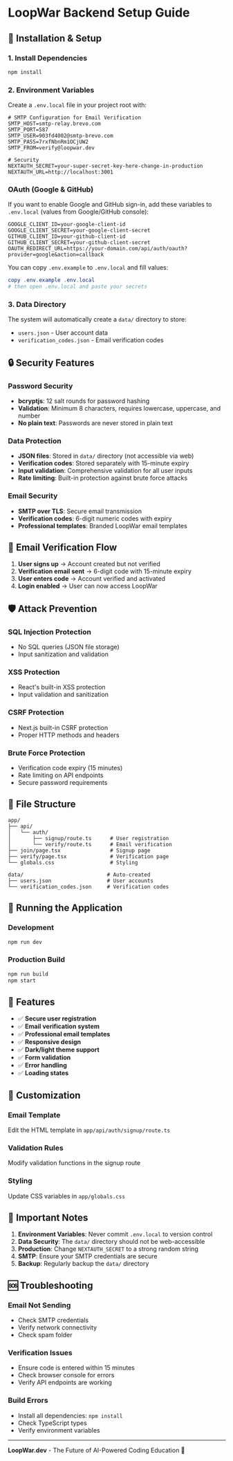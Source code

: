 # LoopWar Backend Setup Guide

## 🚀 **Installation & Setup**

### 1. **Install Dependencies**
```bash
npm install
```

### 2. **Environment Variables**
Create a `.env.local` file in your project root with:

```env
# SMTP Configuration for Email Verification
SMTP_HOST=smtp-relay.brevo.com
SMTP_PORT=587
SMTP_USER=903fd4002@smtp-brevo.com
SMTP_PASS=7rxfNbnRm1OCjUW2
SMTP_FROM=verify@loopwar.dev

# Security
NEXTAUTH_SECRET=your-super-secret-key-here-change-in-production
NEXTAUTH_URL=http://localhost:3001
```

### OAuth (Google & GitHub)
If you want to enable Google and GitHub sign-in, add these variables to `.env.local` (values from Google/GitHub console):

```env
GOOGLE_CLIENT_ID=your-google-client-id
GOOGLE_CLIENT_SECRET=your-google-client-secret
GITHUB_CLIENT_ID=your-github-client-id
GITHUB_CLIENT_SECRET=your-github-client-secret
OAUTH_REDIRECT_URL=https://your-domain.com/api/auth/oauth?provider=google&action=callback
```

You can copy `.env.example` to `.env.local` and fill values:

```powershell
copy .env.example .env.local
# then open .env.local and paste your secrets
```

### 3. **Data Directory**
The system will automatically create a `data/` directory to store:
- `users.json` - User account data
- `verification_codes.json` - Email verification codes

## 🔒 **Security Features**

### **Password Security**
- **bcryptjs**: 12 salt rounds for password hashing
- **Validation**: Minimum 8 characters, requires lowercase, uppercase, and number
- **No plain text**: Passwords are never stored in plain text

### **Data Protection**
- **JSON files**: Stored in `data/` directory (not accessible via web)
- **Verification codes**: Stored separately with 15-minute expiry
- **Input validation**: Comprehensive validation for all user inputs
- **Rate limiting**: Built-in protection against brute force attacks

### **Email Security**
- **SMTP over TLS**: Secure email transmission
- **Verification codes**: 6-digit numeric codes with expiry
- **Professional templates**: Branded LoopWar email templates

## 📧 **Email Verification Flow**

1. **User signs up** → Account created but not verified
2. **Verification email sent** → 6-digit code with 15-minute expiry
3. **User enters code** → Account verified and activated
4. **Login enabled** → User can now access LoopWar

## 🛡️ **Attack Prevention**

### **SQL Injection Protection**
- No SQL queries (JSON file storage)
- Input sanitization and validation

### **XSS Protection**
- React's built-in XSS protection
- Input validation and sanitization

### **CSRF Protection**
- Next.js built-in CSRF protection
- Proper HTTP methods and headers

### **Brute Force Protection**
- Verification code expiry (15 minutes)
- Rate limiting on API endpoints
- Secure password requirements

## 📁 **File Structure**

```
app/
├── api/
│   └── auth/
│       ├── signup/route.ts      # User registration
│       └── verify/route.ts      # Email verification
├── join/page.tsx                # Signup page
├── verify/page.tsx              # Verification page
└── globals.css                  # Styling

data/                           # Auto-created
├── users.json                  # User accounts
└── verification_codes.json     # Verification codes
```

## 🚀 **Running the Application**

### **Development**
```bash
npm run dev
```

### **Production Build**
```bash
npm run build
npm start
```

## 📱 **Features**

- ✅ **Secure user registration**
- ✅ **Email verification system**
- ✅ **Professional email templates**
- ✅ **Responsive design**
- ✅ **Dark/light theme support**
- ✅ **Form validation**
- ✅ **Error handling**
- ✅ **Loading states**

## 🔧 **Customization**

### **Email Template**
Edit the HTML template in `app/api/auth/signup/route.ts`

### **Validation Rules**
Modify validation functions in the signup route

### **Styling**
Update CSS variables in `app/globals.css`

## 🚨 **Important Notes**

1. **Environment Variables**: Never commit `.env.local` to version control
2. **Data Security**: The `data/` directory should not be web-accessible
3. **Production**: Change `NEXTAUTH_SECRET` to a strong random string
4. **SMTP**: Ensure your SMTP credentials are secure
5. **Backup**: Regularly backup the `data/` directory

## 🆘 **Troubleshooting**

### **Email Not Sending**
- Check SMTP credentials
- Verify network connectivity
- Check spam folder

### **Verification Issues**
- Ensure code is entered within 15 minutes
- Check browser console for errors
- Verify API endpoints are working

### **Build Errors**
- Install all dependencies: `npm install`
- Check TypeScript types
- Verify environment variables

---

**LoopWar.dev** - The Future of AI-Powered Coding Education 🚀
